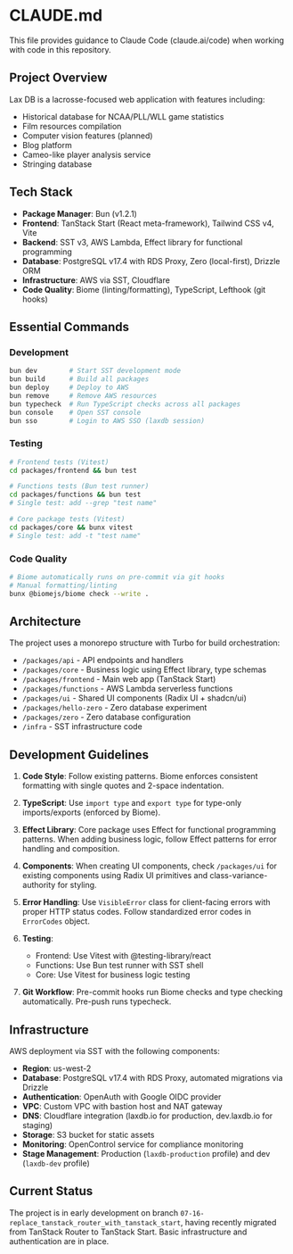 # CLAUDE.md

This file provides guidance to Claude Code (claude.ai/code) when working with code in this repository.

## Project Overview

Lax DB is a lacrosse-focused web application with features including:
- Historical database for NCAA/PLL/WLL game statistics
- Film resources compilation
- Computer vision features (planned)
- Blog platform
- Cameo-like player analysis service
- Stringing database

## Tech Stack

- **Package Manager**: Bun (v1.2.1)
- **Frontend**: TanStack Start (React meta-framework), Tailwind CSS v4, Vite
- **Backend**: SST v3, AWS Lambda, Effect library for functional programming
- **Database**: PostgreSQL v17.4 with RDS Proxy, Zero (local-first), Drizzle ORM
- **Infrastructure**: AWS via SST, Cloudflare
- **Code Quality**: Biome (linting/formatting), TypeScript, Lefthook (git hooks)

## Essential Commands

### Development
```bash
bun dev        # Start SST development mode
bun build      # Build all packages
bun deploy     # Deploy to AWS
bun remove     # Remove AWS resources
bun typecheck  # Run TypeScript checks across all packages
bun console    # Open SST console
bun sso        # Login to AWS SSO (laxdb session)
```

### Testing
```bash
# Frontend tests (Vitest)
cd packages/frontend && bun test

# Functions tests (Bun test runner)
cd packages/functions && bun test
# Single test: add --grep "test name"

# Core package tests (Vitest)
cd packages/core && bunx vitest
# Single test: add -t "test name"
```

### Code Quality
```bash
# Biome automatically runs on pre-commit via git hooks
# Manual formatting/linting
bunx @biomejs/biome check --write .
```

## Architecture

The project uses a monorepo structure with Turbo for build orchestration:

- `/packages/api` - API endpoints and handlers
- `/packages/core` - Business logic using Effect library, type schemas
- `/packages/frontend` - Main web app (TanStack Start)
- `/packages/functions` - AWS Lambda serverless functions
- `/packages/ui` - Shared UI components (Radix UI + shadcn/ui)
- `/packages/hello-zero` - Zero database experiment
- `/packages/zero` - Zero database configuration
- `/infra` - SST infrastructure code

## Development Guidelines

1. **Code Style**: Follow existing patterns. Biome enforces consistent formatting with single quotes and 2-space indentation.

2. **TypeScript**: Use `import type` and `export type` for type-only imports/exports (enforced by Biome).

3. **Effect Library**: Core package uses Effect for functional programming patterns. When adding business logic, follow Effect patterns for error handling and composition.

4. **Components**: When creating UI components, check `/packages/ui` for existing components using Radix UI primitives and class-variance-authority for styling.

5. **Error Handling**: Use `VisibleError` class for client-facing errors with proper HTTP status codes. Follow standardized error codes in `ErrorCodes` object.

6. **Testing**: 
   - Frontend: Use Vitest with @testing-library/react
   - Functions: Use Bun test runner with SST shell
   - Core: Use Vitest for business logic testing

7. **Git Workflow**: Pre-commit hooks run Biome checks and type checking automatically. Pre-push runs typecheck.

## Infrastructure

AWS deployment via SST with the following components:
- **Region**: us-west-2
- **Database**: PostgreSQL v17.4 with RDS Proxy, automated migrations via Drizzle
- **Authentication**: OpenAuth with Google OIDC provider
- **VPC**: Custom VPC with bastion host and NAT gateway
- **DNS**: Cloudflare integration (laxdb.io for production, dev.laxdb.io for staging)
- **Storage**: S3 bucket for static assets
- **Monitoring**: OpenControl service for compliance monitoring
- **Stage Management**: Production (`laxdb-production` profile) and dev (`laxdb-dev` profile)

## Current Status

The project is in early development on branch `07-16-replace_tanstack_router_with_tanstack_start`, having recently migrated from TanStack Router to TanStack Start. Basic infrastructure and authentication are in place.